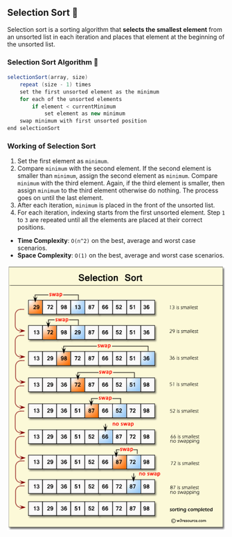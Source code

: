 ## Selection Sort 🤔
Selection sort is a sorting algorithm that **selects the smallest element** from an unsorted list in each iteration 
and places that element at the beginning of the unsorted list.


### Selection Sort Algorithm 🙋
```java
selectionSort(array, size)
    repeat (size - 1) times
    set the first unsorted element as the minimum
    for each of the unsorted elements
        if element < currentMinimum
            set element as new minimum
    swap minimum with first unsorted position
end selectionSort
```

### Working of Selection Sort
1. Set the first element as `minimum`.
2. Compare `minimum` with the second element. If the second element is smaller than `minimum`, assign the second 
element as `minimum`. Compare `minimum` with the third element. Again, if the third element is smaller, then 
assign `minimum` to the third element otherwise do nothing. The process goes on until the last element.
3. After each iteration, `minimum` is placed in the front of the unsorted list.
4. For each iteration, indexing starts from the first unsorted element. Step `1` to `3` are repeated until all 
the elements are placed at their correct positions.

* **Time Complexity**: `O(n^2)` on the best, average and worst case scenarios.
* **Space Complexity**: `O(1)` on the best, average and worst case scenarios.

<img src="img.PNG" alt="Quick Sort Algorithm" width="800"/>


[//]: # (adding additional margin from bottom)
<br>
<br>
<br>
<br>

